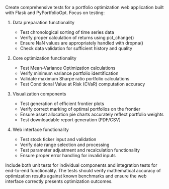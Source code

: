 Create comprehensive tests for a portfolio optimization web application built with Flask and PyPortfolioOpt. Focus on testing:

1. Data preparation functionality
   - Test chronological sorting of time series data
   - Verify proper calculation of returns using pct_change()
   - Ensure NaN values are appropriately handled with dropna()
   - Check data validation for sufficient history and quality

2. Core optimization functionality
   - Test Mean-Variance Optimization calculations 
   - Verify minimum variance portfolio identification
   - Validate maximum Sharpe ratio portfolio calculations
   - Test Conditional Value at Risk (CVaR) computation accuracy

3. Visualization components
   - Test generation of efficient frontier plots
   - Verify correct marking of optimal portfolios on the frontier
   - Ensure asset allocation pie charts accurately reflect portfolio weights
   - Test downloadable report generation (PDF/CSV)

4. Web interface functionality
   - Test stock ticker input and validation
   - Verify date range selection and processing
   - Test parameter adjustment and recalculation functionality
   - Ensure proper error handling for invalid inputs

Include both unit tests for individual components and integration tests for end-to-end functionality. The tests should verify mathematical accuracy of optimization results against known benchmarks and ensure the web interface correctly presents optimization outcomes.